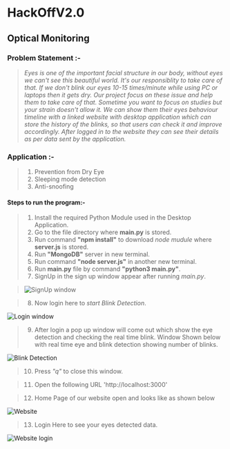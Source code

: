 # HackOffV2.0
## Optical Monitoring

### Problem Statement :-

>*Eyes is one of the important facial structure in our body, without eyes we can't see this beautiful world. It's our responsiblity to take care of that. If we don't blink our eyes 10-15 times/minute while using PC or laptops then it gets dry. Our project focus on these issue and help them to take care of that. Sometime you want to focus on studies but your strain doesn't allow it. We can show them their eyes behaviour timeline with a linked website with desktop application which can store the history of the blinks, so that users can check it and improve accordingly. After logged in to the website they can see their details as per data sent by the application.*

### Application :-

>1. Prevention from Dry Eye
>2. Sleeping mode detection
>3. Anti-snoofing

#### Steps to run the program:-

>1. Install the required Python Module used in the Desktop Application.
>2. Go to the file directory where **main.py** is stored.
>3. Run command **"npm install"** to download *node mudule* where **server.js** is stored.
>4. Run **"MongoDB"** server in new terminal.
>5. Run command **"node server.js"** in another new terminal.
>6. Run **main.py** file by command **"python3 main.py"**.
>7. SignUp in the sign up window appear after running *main.py*.

>![SignUp window](https://github.com/rkrider/HackoffV2.0/blob/master/public/img/signup.PNG)

>8. Now login here to *start Blink Detection*.

![Login window](https://github.com/rkrider/HackoffV2.0/blob/master/public/img/login.png)

>9. After login a pop up window will come out which show the eye detection and checking the real time blink. Window Shown below with real time eye and blink detection showing number of blinks.

![Blink Detection](https://github.com/rkrider/HackoffV2.0/blob/master/public/img/piciea387b1k.png)

>10. Press *"q"* to close this window.

>11. Open the following URL 'http://localhost:3000'  

>12. Home Page of our website open and looks like as shown below

![Website](https://github.com/rkrider/HackoffV2.0/blob/master/public/img/home.JPG)

>13. Login Here to see your eyes detected data.

![Website login](https://github.com/rkrider/HackoffV2.0/blob/master/public/img/loginweb.JPG)
